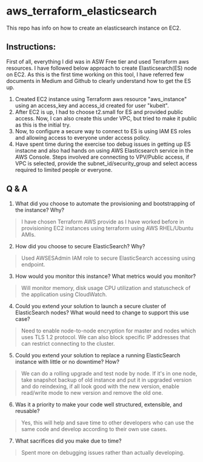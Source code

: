 # aws_terraform_elasticsearch
This repo has info on how to create an elasticsearch instance on EC2.

## Instructions:

First of all, everything I did was in ASW Free tier and used Terraform aws resources.
I have followed below approach to create Elasticsearch(ES) node on EC2. As this is the first time working on this tool, I have referred few documents in Medium and Github to clearly understand how to get the ES up.

1. Created EC2 instance using Terraform aws resource "aws_instance" using an access_key and access_id created for user "kubeit".
2. After EC2 is up, I had to choose t2.small for ES and provided public access. Now, I can also create this under VPC, but tried to make it public as this is the initial try.
3. Now, to configure a secure way to connect to ES is using IAM ES roles and allowing access to everyone under access policy.
4. Have spent time during the exercise too debug issues in getting up ES instacne and also had hands on using AWS Elasticsearch service in the AWS Console. Steps involved are connecting to VPV/Public access, if VPC is selected, provide the subnet_id/security_group and select access required to limited people or everyone.

## Q & A
1. What did you choose to automate the provisioning and bootstrapping of the instance? Why?
  > I have chosen Terraform AWS provide as I have worked before in provisioning EC2 instances using terraform using AWS RHEL/Ubuntu AMIs.
2. How did you choose to secure ElasticSearch? Why?
  > Used AWSESAdmin IAM role to secure ElasticSearch accessing using endpoint.
3. How would you monitor this instance? What metrics would you monitor?
  > Will monitor memory, disk usage CPU utilization and statuscheck of the application using CloudWatch.
4. Could you extend your solution to launch a secure cluster of ElasticSearch nodes? What
would need to change to support this use case?
  > Need to enable node-to-node encryption for master and nodes which uses TLS 1.2 protocol. We can also block specific IP addresses that can restrict connecting to the cluster.
5. Could you extend your solution to replace a running ElasticSearch instance with little or no
downtime? How?
  > We can do a rolling upgrade and test node by node. If it's in one node, take snapshot backup of old instance and put it in upgraded version and do reindexing, if all look good with the new version, enable read/write mode to new version and remove the old one.
6. Was it a priority to make your code well structured, extensible, and reusable?
  > Yes, this will help and save time to other developers who can use the same code and develop according to their own use cases.
7. What sacrifices did you make due to time?
  > Spent more on debugging issues rather than actually developing.
